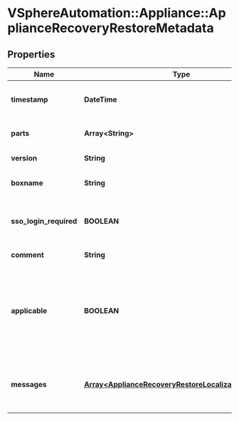 # VSphereAutomation::Appliance::ApplianceRecoveryRestoreMetadata

## Properties
Name | Type | Description | Notes
------------ | ------------- | ------------- | -------------
**timestamp** | **DateTime** | Time when this backup was completed. | [optional] 
**parts** | **Array&lt;String&gt;** | List of parts included in the backup. | [optional] 
**version** | **String** | VCSA version | [optional] 
**boxname** | **String** | Box name is PNID/ FQDN etc | [optional] 
**sso_login_required** | **BOOLEAN** | Is SSO login required for the vCenter server. | [optional] 
**comment** | **String** | Custom comment | [optional] 
**applicable** | **BOOLEAN** | Does the VCSA match the deployment type, network properties            and version of backed up VC | [optional] 
**messages** | [**Array&lt;ApplianceRecoveryRestoreLocalizableMessage&gt;**](ApplianceRecoveryRestoreLocalizableMessage.md) | Any messages if the backup is not aplicable | [optional] 


